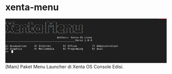 # xenta-menu
![Screenshot](./xenta-menu.png)  
[Main] Paket Menu Launcher di Xenta OS Console Edisi.

